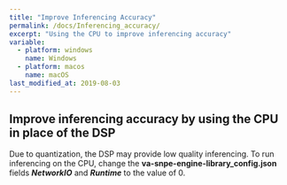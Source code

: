 ```yaml
---
title: "Improve Inferencing Accuracy"
permalink: /docs/Inferencing_accuracy/
excerpt: "Using the CPU to improve inferencing accuracy"
variable:
  - platform: windows
    name: Windows
  - platform: macos
    name: macOS
last_modified_at: 2019-08-03
---
```

## Improve inferencing accuracy by using the CPU in place of the DSP

Due to quantization, the DSP may provide low quality inferencing. To run inferencing on the CPU, change the **va-snpe-engine-library_config.json** fields ***NetworkIO*** and ***Runtime*** to the value of 0.
